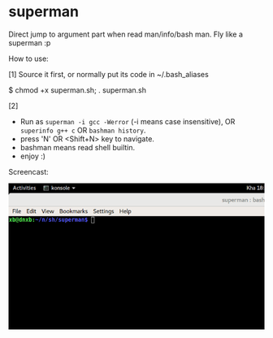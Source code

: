 # superman

Direct jump to argument part when read man/info/bash man. Fly like a superman :p

How to use:  

[1]  Source it first, or normally put its code in ~/.bash_aliases  

$ chmod +x superman.sh; . superman.sh  

[2]
- Run as `superman -i gcc -Werror` (-i means case insensitive), OR `superinfo g++ c` OR `bashman history`.  
- press 'N' OR <Shift+N> key to navigate.  
- bashman means read shell builtin.  
- enjoy :)  

Screencast:  

![superman](/screencast.gif?raw=true "superman")  

